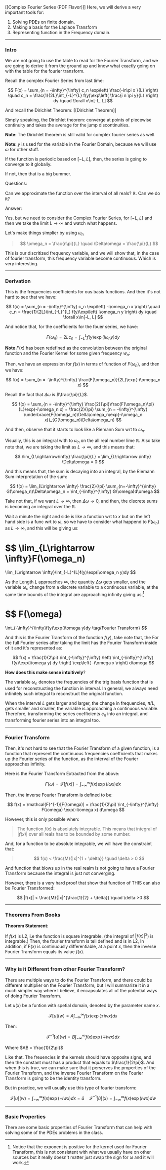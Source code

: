 [[Complex Fourier Series (PDF Flavor)]]
Here, we will  derive a very important tools for: 
1. Solving PDEs on finite domain. 
2. Making a basis for the Laplace Transform
3. Representing function in the Frequency domain. 
---
### **Intro**

We are not going to use the table to read for the Fourier Transform, and we are going to derive it from the ground up and know what exactly going on with the table for the fourier transform. 

Recall the complex Fourier Series from last time: 

$$
F(x) = \sum_{n = -\infty}^{\infty}
    c_n \exp\left(
        \frac{-in\pi x }{L}
    \right)
    \quad 
c_n = \frac{1}{2L}\int_{-L}^{L} 
    f(y)\exp\left(
        \frac{i n \pi y}{L}
    \right)
dy \quad \forall x\in[-L, L]
$$

And recall the Dirichlet Theorem: [[Dirichlet Theorem]]

Simply speaking, the Dirichlet theorem: converge at points of piecewise continuity and takes the average for the jump discontinuities. 

**Note**: The Dirichlet theorem is still valid for complex fourier series as well. 

**Note**: $y$ is used for the variable in the Fourier Domain, because we will use $\omega$ for other stuff. 

If the function is periodic based on $[-L, L]$, then, the series is going to converge to it globally. 

If not, then that is a big bummer. 

Questions: 

Can we approximate the function over the interval of all reals? $\mathbb{R}$. Can we do it? 

Answer: 

Yes, but we need to consider the Complex Fourier Series, for $[-L, L]$ and then we take the limit $L\rightarrow \infty$ and watch what happens. 

Let's make things simplier by using $\omega_n$

> $$
> \omega_n = \frac{n\pi}{L} \quad \Delta\omega = \frac{\pi}{L}
> $$

This is our discritized frequency variable, and we will show that, in the case of fourier transform, this frequency variable become continuous. Which is very interesting. 

---
### **Derivation**

This is the frequencies coefficients for ous basis functions. And then it's not hard to see that we have: 



$$
f(x) = \sum_{n = -\infty}^{\infty}
    c_n \exp\left(
       -i\omega_n x
    \right)
    \quad 
c_n = \frac{1}{2L}\int_{-L}^{L} 
    f(y)\exp\left(
        i\omega_n y
    \right)
dy \quad \forall x\in[-L, L]
$$


And notice that, for the coefficients for the fouer series, we have: 

$$
F(\omega_n) = 2Lc_n =
\int_{-L}^{L} 
    f(y)\exp\left(
        i\omega_n y
    \right)
dy
$$

**Note** $F(x)$ has been redefined as the convolution between the original function and the Fourier Kernel for some given frequency $w_n$: 

Then, we have an expression for $f(x)$ in terms of function of $F(\omega_n)$, and then we have: 

$$
f(x) = \sum_{n = -\infty}^{\infty}
    \frac{F(\omega_n)}{2L}\exp(-i\omega_n x)
$$

Recall the fact that $\Delta\omega$ is $\frac{\pi}{L}$. 

$$
f(x) = \sum_{n = -\infty}^{\infty}
    \frac{2}{\pi}\frac{F(\omega_n)\pi}{L}\exp(-i\omega_n x)
    =
    \frac{2}{\pi}
    \sum_{n = -\infty}^{\infty}
    \underbrace{F(\omega_n)\Delta\omega_n\exp(-i\omega_n x)}_{G(\omega_n)\Delta\omega_n}
$$

And then, observe that it starts to look like a Riemann Sum wrt to $\omega_n$. 

Visually, this is an integral with to $\omega_n$ on the all real number lime $\mathbb{R}$. Also take note that, we are taking the limit as $L \rightarrow \infty$, and this means that: 

$$
\lim_{L\rightarrow\infty} \frac{\pi}{L} = \lim_{L\rightarrow \infty} \Delta\omega = 0
$$

And this means that, the sum is decaying into an integral, by the Riemann Sum interpretation of the sum: 

$$
f(x) = 
\lim_{L\rightarrow \infty} \frac{2}{\pi} \sum_{n=-\infty}^{\infty}
    G(\omega_n)\Delta\omega_n = \int_{-\infty}^{\infty} G(\omega)d\omega
$$

Take not that, if we want $L\rightarrow \infty$, then $\Delta\omega \rightarrow 0$, and then, the discrete sums is becoming an integral over the $\mathbb{R}$. 

Wait a minute the right and side is like a function wrt to $x$ but on the left hand side is a func wrt to $\omega$, so we have to consider what happend to $F(\omega_n)$ as $L \rightarrow \infty$, and this will be giving us: 

$$
\lim_{L\rightarrow \infty}F(\omega_n) 
= 
\lim_{L\rightarrow \infty}\int_{-L}^{L}f(y)\exp(i\omega_n y)dy
$$

As the Length $L$ approaches $\infty$, the quantity $\Delta\omega$ gets smaller, and the variable $\omega_n$ change from a discrete variable to a continuous variable, at the same time bounds of the integral are approaching infinity giving us:[^1]  

$$
F(\omega) 
= 
\int_{-\infty}^{\infty}f(y)\exp(i\omega y)dy
\tag{Fourier Transform}
$$

And this is the Fourier Transform of the function $f(y)$, take note that, the For the full Fourier series after taking the limit has the Fourier Transform inside of it and it's represented as: 

$$
f(x) = \frac{1}{2\pi}
\int_{-\infty}^{\infty} 
    \left(
        \int_{-\infty}^{\infty} 
            f(y)\exp(i\omega y)
        dy
    \right)
    \exp\left(
        -i\omega x
    \right)
d\omega
$$

**How does this make sense intuitively**? 

The variable $\omega_n$ denotes the frequencies of the trig basis function that is used for reconstructing the function in interval. In general, we always need infinitely such integral to reconstruct the original function. 

When the interval $L$ gets larger and larger, the change in frequencies, $\pi/L$, gets smaller and smaller, the variable is approaching a continuous variable. Therefore, transforming the series coefficients $c_n$ into an integral, and transforming fourier series into an integral too. 

---
### **Fourier Transform**

Then, it's not hard to see that the Fourier Transform of a given function, is a function that represent the continuous frequencies coefficients that makes up the Fourier series of the function, as the interval of the Fourier approaches infinity. 

Here is the Fourier Transform Extracted from the above: 

$$
F(\omega) = \mathcal{F}[f(x)] = 
\int_{-\infty}^{\infty} 
    f(x)\exp(i\omega x)
dx
$$

Then, the inverse Fourier Transform is defined to be: 

$$
f(x) = \mathcal{F}^{-1}[F(\omega)] = \frac{1}{2\pi}
\int_{-\infty}^{\infty} 
    F(\omega) \exp(-i\omega x)
d\omega
$$

However, this is only possible when: 

> The function $f(x)$ is absolutely integrable. This means that integral of $|f(x)|$ over all reals has to be bounded by some number. 

And, for a function to be absolute integrable, we will have the constraint that: 

> $$
> f(x) < \frac{M}{|x|^{1 + \delta}} \quad \delta > 0
> $$

And function that blows up in the real realm is not going to have a Fourier Transform because the integral is just not converging. 

However, there is a very hard proof that show that function of THIS can also be Fourier Transformed: 

$$
|f(x)| < \frac{M}{|x|^{\frac{1}{2} + \delta}} \quad \delta >0
$$

---
### **Theorems From Books**

**Theorem Statement**: 

If $f(x)$ is L2, i.e the function is square integrable, (the integral of $|f(x)|^2$) is integrable.) Then, the fourier transform is tell defined and is in L2, In addition, if F(x) is continuously differentiable, at a point $x$, then the inverse Fourier Transform equals its value $f(x)$. 

[^1]: Notice that the exponent is positive for the kernel used for Fourier Transform, this is not consistent with what we usually have on other sources but it really doesn't matter just swap the sign for $\omega$ and it will work. 

---
### **Why is it Different from other Fourier Transform?**

There are multiple ways to do the Fourier Transform, and there could be different multiplier on the Fourier Transform, but I will summarize it in a much simpler way where I believe, it encapsulates all of the potential ways of doing Fourier Transform. 

Let $u(x)$ be a funtion with spetial domain, denoted by the parameter name $x$. 

$$
\mathcal{F}[u](w) = A\int_{-\infty}^{\infty} 
    f(x)\exp \left(
        \pm iwx
    \right)
dx
$$

Then: 

$$
\mathcal{F}^{-1}[u](w) = B\int_{-\infty}^{\infty} 
    f(x)\exp \left(
        \mp iwx
    \right)
dx
$$

Where $AB = \frac{1}{2\pi}$

Like that. The freuencies in the kernels should have opposite signs, and then the constant must has a product that equals to $\frac{1}{2\pi}$. And when this is true, we can make sure that it perserves the properties of the Fourier Transform, and the inverse Fourier Transform on the Fourier Transform is going to be the identity transform.

But in practice, we will usually use this type of fourier transform: 

$$
\mathcal{F}[u](w) = \int_{-\infty}^{\infty} 
    f(x)\exp(-iw x)
dx = \hat{u}
\quad 
\mathcal{F}^{-1}[\hat{u}](x) = \int_{-\infty}^{\infty} 
    f(x)\exp(iw x)
dw
$$

---
### **Basic Properties**

There are some basic properties of Fourier Transform that can help with solving some of the PDEs problems in the class.


